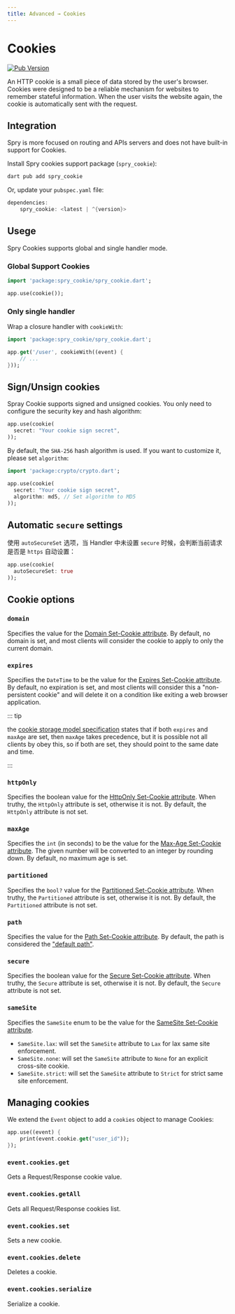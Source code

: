 ```yaml
---
title: Advanced → Cookies
---
```


# Cookies

[![Pub Version](https://img.shields.io/pub/v/spry_cookie.svg)](https://pub.dev/packages/spry_cookie)

An HTTP cookie is a small piece of data stored by the user's browser. Cookies were designed to be a reliable mechanism for websites to remember stateful information. When the user visits the website again, the cookie is automatically sent with the request.

## Integration

Spry is more focused on routing and APIs servers and does not have built-in support for Cookies.

Install Spry cookies support package (`spry_cookie`):

```bash
dart pub add spry_cookie
```

Or, update your `pubspec.yaml` file:

```dart
dependencies:
    spry_cookie: <latest | ^{version}>
```

## Usege

Spry Cookies supports global and single handler mode.

### Global Support Cookies <Badge type="tip" text="Recommended" />

```dart
import 'package:spry_cookie/spry_cookie.dart';

app.use(cookie());
```

### Only single handler

Wrap a closure handler with `cookieWith`:

```dart
import 'package:spry_cookie/spry_cookie.dart';

app.get('/user', cookieWith((event) {
    // ...
}));
```

## Sign/Unsign cookies

Spray Cookie supports signed and unsigned cookies. You only need to configure the security key and hash algorithm:

```dart
app.use(cookie(
  secret: "Your cookie sign secret",
));
```

By default, the `SHA-256` hash algorithm is used. If you want to customize it, please set `algorithm`:

```dart
import 'package:crypto/crypto.dart';

app.use(cookie(
  secret: "Your cookie sign secret",
  algorithm: md5, // Set algorithm to MD5
));
```

## Automatic `secure` settings

使用 `autoSecureSet` 选项，当 Handler 中未设置 `secure` 时候，会判断当前请求是否是 `https` 自动设置：

```dart
app.use(cookie(
  autoSecureSet: true
));
```

## Cookie options

### `domain`

Specifies the value for the [Domain Set-Cookie attribute](https://datatracker.ietf.org/doc/html/rfc6265#section-5.2.3). By default, no domain is set, and most clients will consider the cookie to apply to only the current domain.

### `expires`

Specifies the `DateTime` to be the value for the [Expires Set-Cookie attribute](https://datatracker.ietf.org/doc/html/rfc6265#section-5.2.1). By default, no expiration is set, and most clients will consider this a "non-persistent cookie" and will delete it on a condition like exiting a web browser application.

::: tip

the [cookie storage model specification](https://datatracker.ietf.org/doc/html/rfc6265#section-5.3) states that if both `expires` and `maxAge` are set, then `maxAge` takes precedence, but it is possible not all clients by obey this, so if both are set, they should point to the same date and time.

:::

### `httpOnly`

Specifies the boolean value for the [HttpOnly Set-Cookie attribute](https://datatracker.ietf.org/doc/html/rfc6265#section-5.2.6). When truthy, the `HttpOnly` attribute is set, otherwise it is not. By default, the `HttpOnly` attribute is not set.

### `maxAge`

Specifies the `int` (in seconds) to be the value for the [Max-Age Set-Cookie attribute](https://datatracker.ietf.org/doc/html/rfc6265#section-5.2.2). The given number will be converted to an integer by rounding down. By default, no maximum age is set.

### `partitioned`

Specifies the `bool?` value for the [Partitioned Set-Cookie attribute](https://datatracker.ietf.org/doc/html/draft-cutler-httpbis-partitioned-cookies#section-2.1). When truthy, the `Partitioned` attribute is set, otherwise it is not. By default, the `Partitioned` attribute is not set.

### `path`

Specifies the value for the [Path Set-Cookie attribute](https://datatracker.ietf.org/doc/html/rfc6265#section-5.2.4). By default, the path is considered the ["default path"](https://datatracker.ietf.org/doc/html/rfc6265#section-5.1.4).

### `secure`

Specifies the boolean value for the [Secure Set-Cookie attribute](https://datatracker.ietf.org/doc/html/rfc6265#section-5.2.5). When truthy, the `Secure` attribute is set, otherwise it is not. By default, the `Secure` attribute is not set.

### `sameSite`

Specifies the `SameSite` enum to be the value for the [SameSite Set-Cookie attribute](https://datatracker.ietf.org/doc/html/draft-ietf-httpbis-rfc6265bis-09#section-5.4.7).

* `SameSite.lax`: will set the `SameSite` attribute to `Lax` for lax same site enforcement.
* `SameSite.none`: will set the `SameSite` attribute to `None` for an explicit cross-site cookie.
* `SameSite.strict`: will set the `SameSite` attribute to `Strict` for strict same site enforcement.

## Managing cookies

We extend the `Event` object to add a `cookies` object to manage Cookies:

```dart
app.use((event) {
    print(event.cookie.get("user_id"));
});
```

### `event.cookies.get`

Gets a Request/Response cookie value.

### `event.cookies.getAll`

Gets all Request/Response cookies list.

### `event.cookies.set`

Sets a new cookie.

### `event.cookies.delete`

Deletes a cookie.

### `event.cookies.serialize`

Serialize a cookie.
